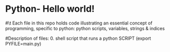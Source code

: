 # Python- Hello world!
#\t Each file in this repo holds code illustrating an essential concept of programming, specific to python: python scripts, variables, strings & indices

#Description of files:
0. shell script that runs a python SCRIPT (export PYFILE=main.py)

